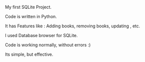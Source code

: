 My first SQLite Project.

Code is written in Python.

It has Features like : Adding books, removing books, updating , etc.

I used Database browser for SQLite.

Code is working normally, without errors :)

Its simple, but effective.
